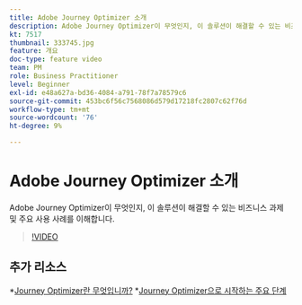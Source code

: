 ```yaml
---
title: Adobe Journey Optimizer 소개
description: Adobe Journey Optimizer이 무엇인지, 이 솔루션이 해결할 수 있는 비즈니스 과제 및 주요 사용 사례를 이해합니다.
kt: 7517
thumbnail: 333745.jpg
feature: 개요
doc-type: feature video
team: PM
role: Business Practitioner
level: Beginner
exl-id: e48a627a-bd36-4084-a791-78f7a78579c6
source-git-commit: 453bc6f56c7568086d579d17218fc2807c62f76d
workflow-type: tm+mt
source-wordcount: '76'
ht-degree: 9%

---
```


# Adobe Journey Optimizer 소개

Adobe Journey Optimizer이 무엇인지, 이 솔루션이 해결할 수 있는 비즈니스 과제 및 주요 사용 사례를 이해합니다.

>[!VIDEO](https://video.tv.adobe.com/v/333745?quality=12)

## 추가 리소스

*[Journey Optimizer란 무엇입니까?](https://experienceleague.adobe.com/docs/journey-optimizer/using/get-started/get-started.html)
*[Journey Optimizer으로 시작하는 주요 단계](https://experienceleague.adobe.com/docs/journey-optimizer/using/get-started/quick-start.html)
